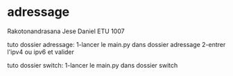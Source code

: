 # adressage
Rakotonandrasana Jese Daniel 
ETU 1007

tuto dossier adressage:
    1-lancer le main.py dans dossier adressage
    2-entrer l'ipv4 ou ipv6 et valider

tuto dossier switch:
    1-lancer le main.py dans dossier switch